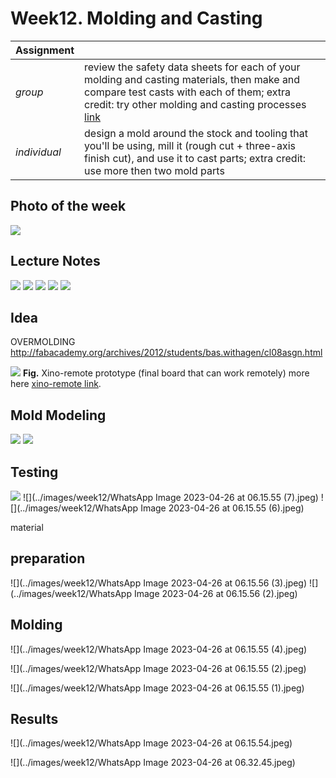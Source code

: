 # **Week12.** Molding and Casting

|Assignment    |                          |
| ----------- | ------------------------------------ |
| *group*       |    review the safety data sheets for each of your molding and casting materials, then make and compare test casts with each of them; extra credit: try other molding and casting processes [link](https://fabacademy.org/2023/labs/ciudadmexico/group%20assignments/molding%20and%20casting/)|
| *individual*      |    design a mold around the stock and tooling that you'll be using, mill it (rough cut + three-axis finish cut), and use it to cast parts;  extra credit: use more then two mold parts|


## Photo of the week

![](../images/week12/photo-of-the-week1212.png)


## Lecture Notes

![](../images/week12/week12.png)
![](../images/week12/week122.png)
![](../images/week12/week123.png)
![](../images/week12/week124.png)
![](../images/week12/week125.png)


## Idea


OVERMOLDING
http://fabacademy.org/archives/2012/students/bas.withagen/cl08asgn.html

![](../images/week12/untitled.84.jpg)
**Fig.** Xino-remote prototype (final board that can work remotely) more here [xino-remote link](https://fabacademy.org/2023/labs/ciudadmexico/students/judyta-cichocka/projects/xino-remote/).


## Mold Modeling
![](../images/week12/week126.png)
![](../images/week12/week127.png)



## Testing

![](../images/week12/55da9b7f-c4b3-4011-a7f8-2a0e320c7c03.jpg)
![](../images/week12/WhatsApp Image 2023-04-26 at 06.15.55 (7).jpeg)
![](../images/week12/WhatsApp Image 2023-04-26 at 06.15.55 (6).jpeg)

material

## preparation

![](../images/week12/WhatsApp Image 2023-04-26 at 06.15.56 (3).jpeg)
![](../images/week12/WhatsApp Image 2023-04-26 at 06.15.56 (2).jpeg)

## Molding

![](../images/week12/WhatsApp Image 2023-04-26 at 06.15.55 (4).jpeg)

![](../images/week12/WhatsApp Image 2023-04-26 at 06.15.55 (2).jpeg)

![](../images/week12/WhatsApp Image 2023-04-26 at 06.15.55 (1).jpeg)
## Results

![](../images/week12/WhatsApp Image 2023-04-26 at 06.15.54.jpeg)

![](../images/week12/WhatsApp Image 2023-04-26 at 06.32.45.jpeg)
